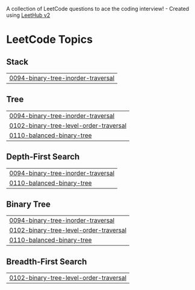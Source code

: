 A collection of LeetCode questions to ace the coding interview! - Created using [LeetHub v2](https://github.com/arunbhardwaj/LeetHub-2.0)
<!---LeetCode Topics Start-->
# LeetCode Topics
## Stack
|  |
| ------- |
| [0094-binary-tree-inorder-traversal](https://github.com/tinku06071999/leetcode-solutions/tree/master/0094-binary-tree-inorder-traversal) |
## Tree
|  |
| ------- |
| [0094-binary-tree-inorder-traversal](https://github.com/tinku06071999/leetcode-solutions/tree/master/0094-binary-tree-inorder-traversal) |
| [0102-binary-tree-level-order-traversal](https://github.com/tinku06071999/leetcode-solutions/tree/master/0102-binary-tree-level-order-traversal) |
| [0110-balanced-binary-tree](https://github.com/tinku06071999/leetcode-solutions/tree/master/0110-balanced-binary-tree) |
## Depth-First Search
|  |
| ------- |
| [0094-binary-tree-inorder-traversal](https://github.com/tinku06071999/leetcode-solutions/tree/master/0094-binary-tree-inorder-traversal) |
| [0110-balanced-binary-tree](https://github.com/tinku06071999/leetcode-solutions/tree/master/0110-balanced-binary-tree) |
## Binary Tree
|  |
| ------- |
| [0094-binary-tree-inorder-traversal](https://github.com/tinku06071999/leetcode-solutions/tree/master/0094-binary-tree-inorder-traversal) |
| [0102-binary-tree-level-order-traversal](https://github.com/tinku06071999/leetcode-solutions/tree/master/0102-binary-tree-level-order-traversal) |
| [0110-balanced-binary-tree](https://github.com/tinku06071999/leetcode-solutions/tree/master/0110-balanced-binary-tree) |
## Breadth-First Search
|  |
| ------- |
| [0102-binary-tree-level-order-traversal](https://github.com/tinku06071999/leetcode-solutions/tree/master/0102-binary-tree-level-order-traversal) |
<!---LeetCode Topics End-->